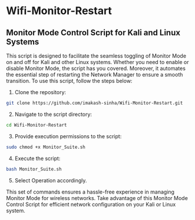 # Wifi-Monitor-Restart
## Monitor Mode Control Script for Kali and Linux Systems
This script is designed to facilitate the seamless toggling of Monitor Mode on and off for Kali and other Linux systems. Whether you need to enable or disable Monitor Mode, the script has you covered. Moreover, it automates the essential step of restarting the Network Manager to ensure a smooth transition.
To use this script, follow the steps below:

1. Clone the repository:

```bash
git clone https://github.com/imakash-sinha/Wifi-Monitor-Restart.git
```
 
2. Navigate to the script directory:
```bash
cd Wifi-Monitor-Restart
```

3. Provide execution permissions to the script:
```bash
sudo chmod +x Monitor_Suite.sh
```

4. Execute the script:
```bash
bash Monitor_Suite.sh
```
5. Select Operation accordingly.

This set of commands ensures a hassle-free experience in managing Monitor Mode for wireless networks. Take advantage of this Monitor Mode Control Script for efficient network configuration on your Kali or Linux system.





